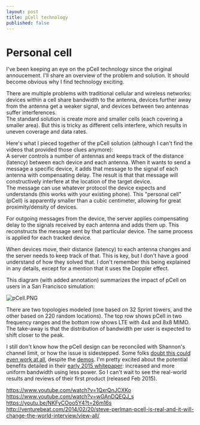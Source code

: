 ```yaml
---
layout: post
title: pCell technology
published: false
---
```



# Personal cell

I've been keeping an eye on the pCell technology since the original annoucement. I'll share an overview of the problem and solution. It should become obvious why I find technology exciting.   

There are multiple problems with traditional cellular and wireless networks: devices within a cell share bandwidth to the antenna, devices further away from the antenna get a weaker signal, and devices between two antennas suffer interferences.  
The standard solution is create more and smaller cells (each covering a smaller area). But this is tricky as different cells interfere, which results in uneven coverage and data rates.  

Here's what I pieced together of the pCell solution (although I can't find the videos that provided those clues anymore):  
A server controls a number of antennas and keeps track of the distance (latency) between each device and each antenna. When it wants to send a message a specific device, it adds that message to the signal of each antenna with compensating delay. The result is that that message will constructively interfere at the location of the target device.  
The message can use whatever protocol the device expects and understands (this works with your existing phone). This "personal cell" (pCell) is apparently smaller than a cubic centimeter, allowing for great proximity/density of devices.  

For outgoing messages from the device, the server applies compensating delay to the signals received by each antenna and adds them up. This reconstructs the message sent by that particular device. The same process is applied for each tracked device.  

When devices move, their distance (latency) to each antenna changes and the server needs to keep track of that. This is key, but I don't have a good understand of how they solved that. I don't remember this being explained in any details, except for a mention that it uses the Doppler effect.  


This diagram (with added annotation) summarizes the impact of pCell on users in a San Francisco simulation:  

![pCell.PNG]({{site.baseurl}}/archives/images/pCell.PNG)

There are two topologies modeled (one based on 32 Sprint towers, and the other based on 220 random locations). The top row shows pCell in two frequency ranges and the bottom row shows LTE with 4x4 and 8x8 MIMO. The take-away is that the distribution of bandwidth per user is expected to shift closer to the peak. 


I still don't know how the pCell design can be reconciled with Shannon's channel limit, or how the issue is sidestepped. Some folks [doubt this could even work at all](http://www.quora.com/Is-pCell-from-Artemis-really-the-Holy-Grail-of-wireless-networking), despite the [demos](https://www.youtube.com/channel/UCgDns8O1TwKMoSuG0JTaVQA/videos).
I'm pretty excited about the potential benefits detailed in their [early 2015 whitepaper](http://www.rearden.com/artemis/An-Introduction-to-pCell-White-Paper-150224.pdf): increased and more uniform bandwidth using less power. So I can't wait to see the real-world results and reviews of their first product (released Feb 2015).  





https://www.youtube.com/watch?v=1QxrQnJCXKo
https://www.youtube.com/watch?v=wGAnDQEQJ_s
https://youtu.be/NKFyCOoo5Y4?t=26m16s
http://venturebeat.com/2014/02/20/steve-perlman-pcell-is-real-and-it-will-change-the-world-interview/view-all/





